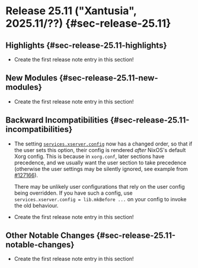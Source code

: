 # Release 25.11 ("Xantusia", 2025.11/??) {#sec-release-25.11}

## Highlights {#sec-release-25.11-highlights}

<!-- To avoid merge conflicts, consider adding your item at an arbitrary place in the list instead. -->

- Create the first release note entry in this section!

## New Modules {#sec-release-25.11-new-modules}

<!-- To avoid merge conflicts, consider adding your item at an arbitrary place in the list instead. -->

- Create the first release note entry in this section!

## Backward Incompatibilities {#sec-release-25.11-incompatibilities}

- The setting [`services.xserver.config`](#opt-services.xserver.config) now has a changed order, so that if the user sets this option, their config is rendered _after_ NixOS's default Xorg config.
  This is because in `xorg.conf`, later sections have precedence, and we usually want the user section to take precedence (otherwise the user settings may be silently ignored, see example from [#127166](https://github.com/NixOS/nixpkgs/pull/127166)).

  There may be unlikely user configurations that rely on the user config being overridden. If you have such a config, use `services.xserver.config = lib.mkBefore ...` on your config to invoke the old behaviour.

- Create the first release note entry in this section!

## Other Notable Changes {#sec-release-25.11-notable-changes}

<!-- To avoid merge conflicts, consider adding your item at an arbitrary place in the list instead. -->

- Create the first release note entry in this section!

